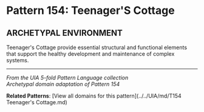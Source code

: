 # Pattern 154: Teenager'S Cottage

## ARCHETYPAL ENVIRONMENT

Teenager's Cottage provide essential structural and functional elements that support the healthy development and maintenance of complex systems.

---

*From the UIA 5-fold Pattern Language collection*  
*Archetypal domain adaptation of Pattern 154*

**Related Patterns**: [View all domains for this pattern](../../UIA/md/T154 Teenager's Cottage.md)